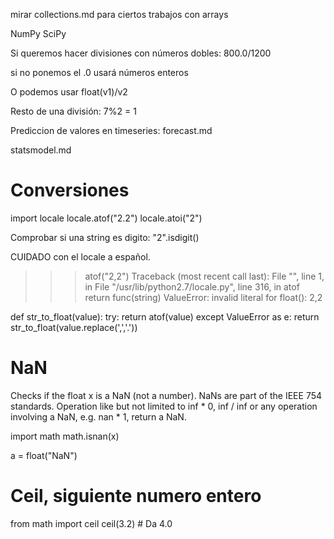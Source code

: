 mirar collections.md para ciertos trabajos con arrays


NumPy
SciPy

Si queremos hacer divisiones con números dobles:
800.0/1200

si no ponemos el .0 usará números enteros

O podemos usar float(v1)/v2

Resto de una división:
7%2 = 1

Prediccion de valores en timeseries:
forecast.md

statsmodel.md

# Conversiones
import locale
locale.atof("2.2")
locale.atoi("2")

Comprobar si una string es digito:
"2".isdigit()


CUIDADO con el locale a español.
>>> atof("2,2")
Traceback (most recent call last):
  File "<stdin>", line 1, in <module>
  File "/usr/lib/python2.7/locale.py", line 316, in atof
    return func(string)
ValueError: invalid literal for float(): 2,2

def str_to_float(value):
  try:
    return atof(value)
  except ValueError as e:
    return str_to_float(value.replace(',','.'))



# NaN
Checks if the float x is a NaN (not a number). NaNs are part of the IEEE 754 standards. Operation like but not limited to inf * 0, inf / inf or any operation involving a NaN, e.g. nan * 1, return a NaN.

import math
math.isnan(x)

a = float("NaN")



# Ceil, siguiente numero entero
from math import ceil
ceil(3.2) # Da 4.0
